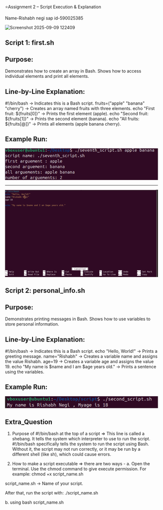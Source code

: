 ⭐Assignment 2 – Script Execution & Explanation

Name-Rishabh negi
sap id-590025385






<img width="334" height="133" alt="Screenshot 2025-09-09 122409" src="https://github.com/user-attachments/assets/7888998b-44ae-4282-906d-8a82941d7abe" />



## Script 1: first.sh

## Purpose:

Demonstrates how to create an array in Bash.
Shows how to access individual elements and print all elements.

## Line-by-Line Explanation:

#!/bin/bash → Indicates this is a Bash script.
fruits=("apple" "banana" "cherry") → Creates an array named fruits with three elements.
echo "First fruit: ${fruits[0]}" → Prints the first element (apple).
echo "Second fruit: ${fruits[1]}" → Prints the second element (banana).
echo "All fruits: ${fruits[@]}" → Prints all elements (apple banana cherry).

## Example Run:


![alt text](<Screenshot 2025-09-09 122148.png>)


--------------------------------------------------------




![alt text](image.png)


## Script 2: personal_info.sh

## Purpose:

Demonstrates printing messages in Bash.
Shows how to use variables to store personal information.

## Line-by-Line Explanation:

#!/bin/bash → Indicates this is a Bash script.
echo "Hello, World!" → Prints a greeting message.
name="Rishabh" → Creates a variable name and assigns the value Rishabh.
age=19 → Creates a variable age and assigns the value 19.
echo "My name is $name and I am $age years old." → Prints a sentence using the variables.

## Example Run:


![alt text](<Screenshot 2025-08-23 115720.png>)


## Extra_Question 

1. Purpose of #!/bin/bash at the top of a script
=> This line is called a shebang.
It tells the system which interpreter to use to run the script.
#!/bin/bash specifically tells the system to run the script using Bash.
Without it, the script may not run correctly, or it may be run by a different shell (like sh), which could cause errors.

2. How to make a script executable
=> there are two ways - 
a. Open the terminal.
Use the chmod command to give execute permission. For example:
chmod +x script_name.sh

script_name.sh → Name of your script.

After that, run the script with:
./script_name.sh

b. using 
bash script_name.sh

